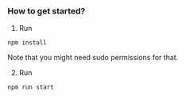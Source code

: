 ### How to get started?

1. Run 
```
npm install
```

Note that you might need sudo permissions for that.

2. Run
```
npm run start
```